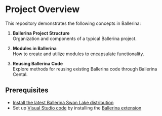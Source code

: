 # Project Overview

This repository demonstrates the following concepts in Ballerina:

1. **Ballerina Project Structure**  
   Organization and components of a typical Ballerina project.

2. **Modules in Ballerina**  
   How to create and utilize modules to encapsulate functionality.

3. **Reusing Ballerina Code**  
   Explore methods for reusing existing Ballerina code through Ballerina Cental.

## Prerequisites

- [Install the latest Ballerina Swan Lake distribution](https://ballerina.io/downloads/)
- Set up [Visual Studio code](https://code.visualstudio.com/) by installing the [Ballerina extension](https://ballerina.io/learn/vs-code-extension/)
